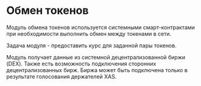 # Обмен токенов

Модуль обмена токенов используется системными смарт-контрактами при необходимости
выполнить обмен между токенами в сети.

Задача модуля - предоставить курс для заданной пары токенов.

Модуль получает данные из системной децентрализованной биржи (DEX).
Также есть возможность подключения сторонних децентрализованных бирж.
Биржа может быть подключена только в результате голосования держателей XAS.
